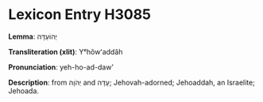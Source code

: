 # Lexicon Entry H3085

**Lemma**: יְהוֹעַדָּה

**Transliteration (xlit)**: Yᵉhôwʻaddâh

**Pronunciation**: yeh-ho-ad-daw'

**Description**:
from יְהֹוָה and עָדָה; Jehovah-adorned; Jehoaddah, an Israelite; Jehoada.
